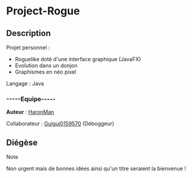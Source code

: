 # Project-Rogue

## Description
Projet personnel :
- Roguelike doté d'une interface graphique (JavaFX)
- Evolution dans un donjon
- Graphismes en néo pixel

Langage : Java

### -----Equipe-----

**Auteur** : [HaronMan](https://github.com/HaronMan)

Collaborateur : [Guigui0159570](https://github.com/guigui0159570) (Déboggeur)

## Diégèse
> [!NOTE]
> Non urgent mais de bonnes idées ainsi qu'un titre seraient la bienvenue !
